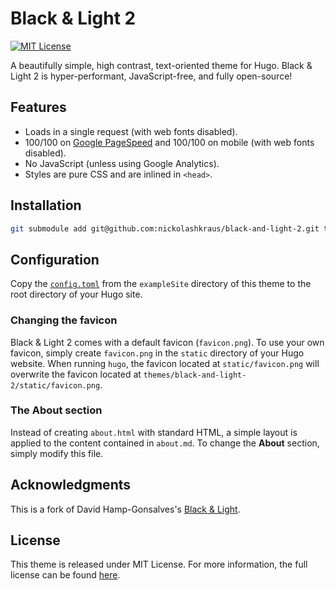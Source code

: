 # Black & Light 2

[![MIT License](https://img.shields.io/badge/License-MIT-blue.svg)](https://github.com/nickolashkraus/black-and-light-2/blob/master/LICENSE)

A beautifully simple, high contrast, text-oriented theme for Hugo. Black & Light 2 is hyper-performant, JavaScript-free, and fully open-source!

## Features

* Loads in a single request (with web fonts disabled).
* 100/100 on [Google PageSpeed](https://developers.google.com/speed) and 100/100 on mobile (with web fonts disabled).
* No JavaScript (unless using Google Analytics).
* Styles are pure CSS and are inlined in `<head>`.

## Installation

```bash
git submodule add git@github.com:nickolashkraus/black-and-light-2.git themes/black-and-light-2
```

## Configuration

Copy the [`config.toml`](https://github.com/nickolashkraus/black-and-light-2/blob/master/exampleSite/config.toml) from the `exampleSite` directory of this theme to the root directory of your Hugo site.

### Changing the favicon

Black & Light 2 comes with a default favicon (`favicon.png`). To use your own favicon, simply create `favicon.png` in the `static` directory of your Hugo website. When running `hugo`, the favicon located at `static/favicon.png` will overwrite the favicon located at `themes/black-and-light-2/static/favicon.png`.

### The About section

Instead of creating `about.html` with standard HTML, a simple layout is applied to the content contained in `about.md`. To change the **About** section, simply modify this file.

## Acknowledgments

This is a fork of David Hamp-Gonsalves's [Black & Light](https://github.com/davidhampgonsalves/hugo-black-and-light-theme).

## License

This theme is released under MIT License. For more information, the full license can be found [here](https://github.com/nickolashkraus/black-and-light-2/blob/master/LICENSE).
